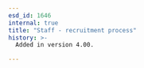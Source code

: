 ```yaml
---
esd_id: 1646
internal: true
title: "Staff - recruitment process"
history: >-
  Added in version 4.00.

---
```




